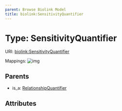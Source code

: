 ```yaml
---
parent: Browse Biolink Model
title: biolink:SensitivityQuantifier
---
```


# Type: SensitivityQuantifier




URI: [biolink:SensitivityQuantifier](https://w3id.org/biolink/vocab/SensitivityQuantifier)

Mappings:
![img](http://yuml.me/diagram/nofunky;dir:TB/class/\[RelationshipQuantifier]^-\[SensitivityQuantifier])

## Parents

 *  is_a: [RelationshipQuantifier](RelationshipQuantifier.md)

## Attributes

